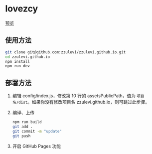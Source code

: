 # lovezcy
[预览](https://zzulevi.github.io)

## 使用方法

``` bash
git clone git@github.com:zzulevi/zzulevi.github.io.git
cd zzulevi.github.io
npm install
npm run dev
```

## 部署方法


1. 编辑 config/index.js，修改第 10 行的 assetsPublicPath，值为 `项目名/dist`。如果你没有修改项目名 zzulevi.github.io，则可跳过此步骤。

2. 编译、上传
    ``` bash
    npm run build
    git add .
    git commit -m "update"
    git push
    ```

3. 开启 GitHub Pages 功能

